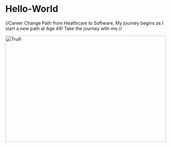 # Hello-World
<!DOCTYPE html>
 //Career Change Path from Healthcare to Software,
 My journey begins as I start a new path at Age 49! Take the journey with me.//
 <html>
   <body>  
   <img src="pic_trulli.jpg" alt="Trulli" width="500" height="333">
 </html>
